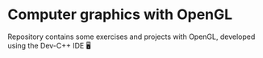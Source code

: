 # Computer graphics with OpenGL
Repository contains some exercises and projects with OpenGL, developed using the Dev-C++ IDE 🖥️
